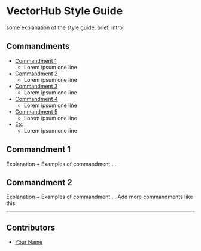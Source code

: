 <!-- TODO: Replace this text with a summary of article for SEO -->

# VectorHub Style Guide

some explanation of the style guide, brief, intro

## Commandments

- [Commandment 1]()
  - Lorem ipsum one line
- [Commandment 2]()
  - Lorem ipsum one line
- [Commandment 3]()
  - Lorem ipsum one line
- [Commandment 4]()
  - Lorem ipsum one line
- [Commandment 5]()
  - Lorem ipsum one line
- [Etc]()
  - Lorem ipsum one line

## Commandment 1

Explanation + Examples of commandment
.
.

## Commandment 2

Explanation + Examples of commandment
.
.
Add more commandments like this

---

## Contributors

- [Your Name](you_social_handle.com)